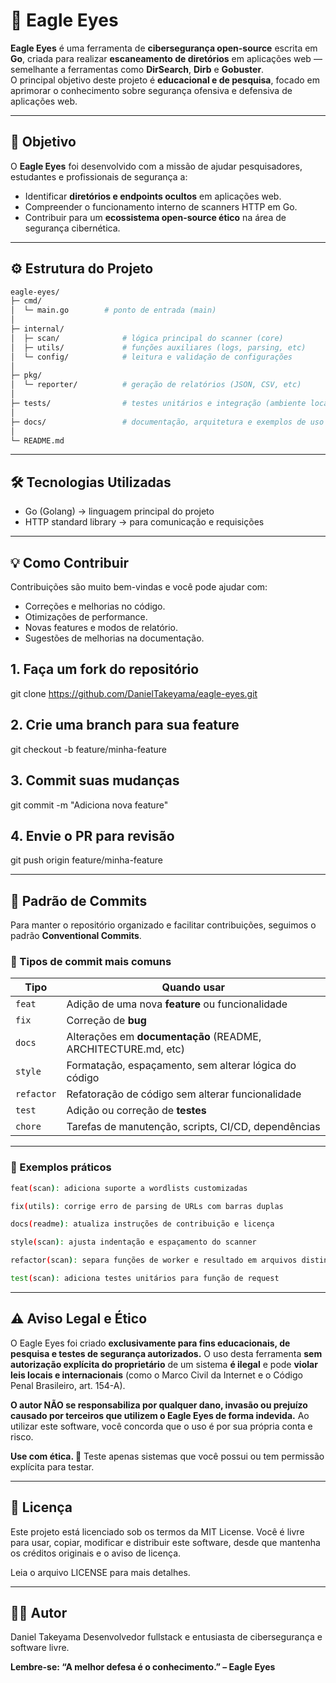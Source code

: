 # 🦅 Eagle Eyes

**Eagle Eyes** é uma ferramenta de **cibersegurança open-source** escrita em **Go**, criada para realizar **escaneamento de diretórios** em aplicações web — semelhante a ferramentas como **DirSearch**, **Dirb** e **Gobuster**.  
O principal objetivo deste projeto é **educacional e de pesquisa**, focado em aprimorar o conhecimento sobre segurança ofensiva e defensiva de aplicações web.

---

## 🚀 Objetivo

O **Eagle Eyes** foi desenvolvido com a missão de ajudar pesquisadores, estudantes e profissionais de segurança a:
- Identificar **diretórios e endpoints ocultos** em aplicações web.
- Compreender o funcionamento interno de scanners HTTP em Go.
- Contribuir para um **ecossistema open-source ético** na área de segurança cibernética.

---

## ⚙️ Estrutura do Projeto

```bash
eagle-eyes/
├─ cmd/
│  └─ main.go        # ponto de entrada (main)
│
├─ internal/
│  ├─ scan/              # lógica principal do scanner (core)
│  ├─ utils/             # funções auxiliares (logs, parsing, etc)
│  └─ config/            # leitura e validação de configurações
│
├─ pkg/
│  └─ reporter/          # geração de relatórios (JSON, CSV, etc)
│
├─ tests/                # testes unitários e integração (ambiente local)
│
├─ docs/                 # documentação, arquitetura e exemplos de uso
│
└─ README.md
```

---

## 🛠️ Tecnologias Utilizadas
- Go (Golang) → linguagem principal do projeto
- HTTP standard library → para comunicação e requisições

---

## 💡 Como Contribuir

Contribuições são muito bem-vindas e você pode ajudar com:
- Correções e melhorias no código.
- Otimizações de performance.
- Novas features e modos de relatório.
- Sugestões de melhorias na documentação.

## 1. Faça um fork do repositório
git clone https://github.com/DanielTakeyama/eagle-eyes.git

## 2. Crie uma branch para sua feature
git checkout -b feature/minha-feature

## 3. Commit suas mudanças
git commit -m "Adiciona nova feature"

## 4. Envie o PR para revisão
git push origin feature/minha-feature

---

## 📝 Padrão de Commits

Para manter o repositório organizado e facilitar contribuições, seguimos o padrão **Conventional Commits**.
### 🔹 Tipos de commit mais comuns

| Tipo         | Quando usar |
|-------------|------------|
| `feat`      | Adição de uma nova **feature** ou funcionalidade |
| `fix`       | Correção de **bug** |
| `docs`      | Alterações em **documentação** (README, ARCHITECTURE.md, etc) |
| `style`     | Formatação, espaçamento, sem alterar lógica do código |
| `refactor`  | Refatoração de código sem alterar funcionalidade |
| `test`      | Adição ou correção de **testes** |
| `chore`     | Tarefas de manutenção, scripts, CI/CD, dependências |

---

### 🔹 Exemplos práticos

```bash
feat(scan): adiciona suporte a wordlists customizadas

fix(utils): corrige erro de parsing de URLs com barras duplas

docs(readme): atualiza instruções de contribuição e licença

style(scan): ajusta indentação e espaçamento do scanner

refactor(scan): separa funções de worker e resultado em arquivos distintos

test(scan): adiciona testes unitários para função de request
```

--- 

## ⚠️ Aviso Legal e Ético

O Eagle Eyes foi criado **exclusivamente para fins educacionais, de pesquisa e testes de segurança autorizados.**
O uso desta ferramenta **sem autorização explícita do proprietário** de um sistema **é ilegal** e pode **violar leis locais e internacionais**
(como o Marco Civil da Internet e o Código Penal Brasileiro, art. 154-A).

**O autor NÃO se responsabiliza por qualquer dano, invasão ou prejuízo causado por terceiros que utilizem o Eagle Eyes de forma indevida.**
Ao utilizar este software, você concorda que o uso é por sua própria conta e risco.

**Use com ética. 🧠**
Teste apenas sistemas que você possui ou tem permissão explícita para testar.

---

## 📜 Licença
Este projeto está licenciado sob os termos da MIT License.
Você é livre para usar, copiar, modificar e distribuir este software, desde que mantenha os créditos originais e o aviso de licença.

Leia o arquivo LICENSE para mais detalhes.

---

## 👨‍💻 Autor

Daniel Takeyama
Desenvolvedor fullstack e entusiasta de cibersegurança e software livre.

**Lembre-se: “A melhor defesa é o conhecimento.” – Eagle Eyes**